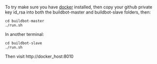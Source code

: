 To try make sure you have [docker](http://boot2docker.io/) installed, then copy your github private key id\_rsa into both the buildbot-master and buildbot-slave folders, then:

    cd buildbot-master
    ./run.sh

In another terminal:

    cd buildbot-slave
    ./run.sh

Then visit http://docker\_host:8010
